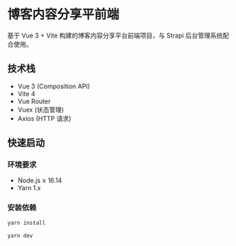 # 博客内容分享平前端

基于 Vue 3 + Vite 构建的博客内容分享平台前端项目，与 Strapi 后台管理系统配合使用。

## 技术栈

- Vue 3 (Composition API)
- Vite 4
- Vue Router
- Vuex (状态管理)
- Axios (HTTP 请求)

## 快速启动

### 环境要求

- Node.js ≥ 16.14
- Yarn 1.x

### 安装依赖

```bash
yarn install

yarn dev

```
